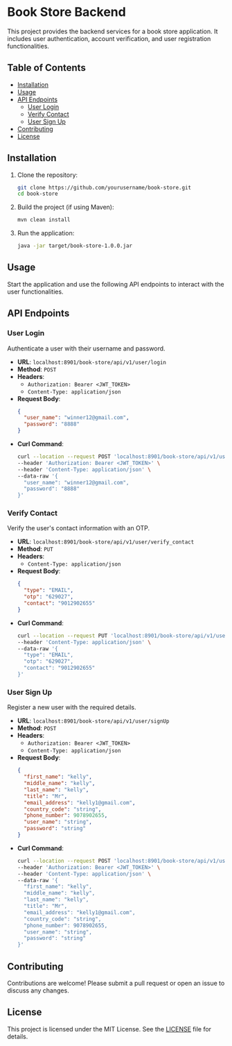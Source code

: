 # Book Store Backend

This project provides the backend services for a book store application. It includes user authentication, account verification, and user registration functionalities.

## Table of Contents

- [Installation](#installation)
- [Usage](#usage)
- [API Endpoints](#api-endpoints)
  - [User Login](#user-login)
  - [Verify Contact](#verify-contact)
  - [User Sign Up](#user-sign-up)
- [Contributing](#contributing)
- [License](#license)

## Installation

1. Clone the repository:
    ```sh
    git clone https://github.com/yourusername/book-store.git
    cd book-store
    ```

2. Build the project (if using Maven):
    ```sh
    mvn clean install
    ```

3. Run the application:
    ```sh
    java -jar target/book-store-1.0.0.jar
    ```

## Usage

Start the application and use the following API endpoints to interact with the user functionalities.

## API Endpoints

### User Login

Authenticate a user with their username and password.

- **URL**: `localhost:8901/book-store/api/v1/user/login`
- **Method**: `POST`
- **Headers**:
  - `Authorization: Bearer <JWT_TOKEN>`
  - `Content-Type: application/json`
- **Request Body**:
    ```json
    {
      "user_name": "winner12@gmail.com",
      "password": "8888"
    }
    ```
- **Curl Command**:
    ```sh
    curl --location --request POST 'localhost:8901/book-store/api/v1/user/login' \
    --header 'Authorization: Bearer <JWT_TOKEN>' \
    --header 'Content-Type: application/json' \
    --data-raw '{
      "user_name": "winner12@gmail.com",
      "password": "8888"
    }'
    ```

### Verify Contact

Verify the user's contact information with an OTP.

- **URL**: `localhost:8901/book-store/api/v1/user/verify_contact`
- **Method**: `PUT`
- **Headers**:
  - `Content-Type: application/json`
- **Request Body**:
    ```json
    {
      "type": "EMAIL",
      "otp": "629027",
      "contact": "9012902655"
    }
    ```
- **Curl Command**:
    ```sh
    curl --location --request PUT 'localhost:8901/book-store/api/v1/user/verify_contact' \
    --header 'Content-Type: application/json' \
    --data-raw '{
      "type": "EMAIL",
      "otp": "629027",
      "contact": "9012902655"
    }'
    ```

### User Sign Up

Register a new user with the required details.

- **URL**: `localhost:8901/book-store/api/v1/user/signUp`
- **Method**: `POST`
- **Headers**:
  - `Authorization: Bearer <JWT_TOKEN>`
  - `Content-Type: application/json`
- **Request Body**:
    ```json
    {
      "first_name": "kelly",
      "middle_name": "kelly",
      "last_name": "kelly",
      "title": "Mr",
      "email_address": "kelly1@gmail.com",
      "country_code": "string",
      "phone_number": 9078902655,
      "user_name": "string",
      "password": "string"
    }
    ```
- **Curl Command**:
    ```sh
    curl --location --request POST 'localhost:8901/book-store/api/v1/user/signUp' \
    --header 'Authorization: Bearer <JWT_TOKEN>' \
    --header 'Content-Type: application/json' \
    --data-raw '{
      "first_name": "kelly",
      "middle_name": "kelly",
      "last_name": "kelly",
      "title": "Mr",
      "email_address": "kelly1@gmail.com",
      "country_code": "string",
      "phone_number": 9078902655,
      "user_name": "string",
      "password": "string"
    }'
    ```

## Contributing

Contributions are welcome! Please submit a pull request or open an issue to discuss any changes.

## License

This project is licensed under the MIT License. See the [LICENSE](LICENSE) file for details.
